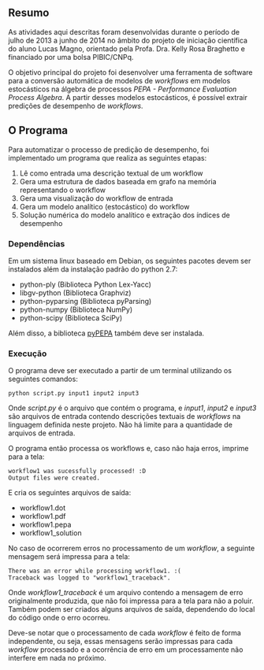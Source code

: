 ## Resumo
As atividades aqui descritas foram desenvolvidas durante o período de julho de 2013 a junho de 2014 no âmbito do projeto de iniciação científica do aluno Lucas Magno, orientado pela Profa. Dra. Kelly Rosa Braghetto e financiado por uma bolsa PIBIC/CNPq.

O objetivo principal do projeto foi desenvolver uma ferramenta de software para a conversão automática de modelos de *workflows* em modelos estocásticos na álgebra de processos *PEPA - Performance Evaluation Process Algebra*. A partir desses modelos estocásticos, é possível extrair predições de desempenho de *workflows*.

## O Programa
Para automatizar o processo de predição de desempenho, foi implementado um programa
que realiza as seguintes etapas:
1. Lê como entrada uma descrição textual de um workflow
2. Gera uma estrutura de dados baseada em grafo na memória representando o workflow
3. Gera uma visualização do workflow de entrada
4. Gera um modelo analítico (estocástico) do workflow
5. Solução numérica do modelo analítico e extração dos índices de desempenho

### Dependências
Em um sistema linux baseado em Debian, os seguintes pacotes devem ser instalados além da
instalação padrão do python 2.7:
* python-ply (Biblioteca Python Lex-Yacc)
* libgv-python (Biblioteca Graphviz)
* python-pyparsing (Biblioteca pyParsing)
* python-numpy (Biblioteca NumPy)
* python-scipy (Biblioteca SciPy)

Além disso, a biblioteca [pyPEPA](https://github.com/tdi/pyPEPA) também deve ser instalada.

### Execução
O programa deve ser executado a partir de um terminal utilizando os seguintes comandos:

    python script.py input1 input2 input3

Onde *script.py* é o arquivo que contém o programa,
e *input1*, *input2* e *input3* são arquivos de entrada contendo descrições textuais de *workflows* na
linguagem definida neste projeto. Não há limite para a quantidade de arquivos de entrada.

O programa então processa os workflows e, caso não haja erros, imprime para a tela:

    workflow1 was sucessfully processed! :D
    Output files were created.

E cria os seguintes arquivos de saída:
* workflow1.dot
* workflow1.pdf
* workflow1.pepa
* workflow1_solution

No caso de ocorrerem erros no processamento de um *workflow*, a seguinte mensagem será
impressa para a tela:

    There was an error while processing workflow1. :(
    Traceback was logged to "workflow1_traceback".

Onde *workflow1_traceback* é um arquivo contendo a mensagem de erro originalmente produzida, que não foi impressa para a tela para não a poluir. Também podem ser criados alguns arquivos de saída, dependendo do local do código onde o erro ocorreu.

Deve-se notar que o processamento de cada *workflow* é feito de forma independente, ou seja, essas mensagens serão impressas para cada *workflow* processado e a ocorrência de erro em um processamente não interfere em nada no próximo.
